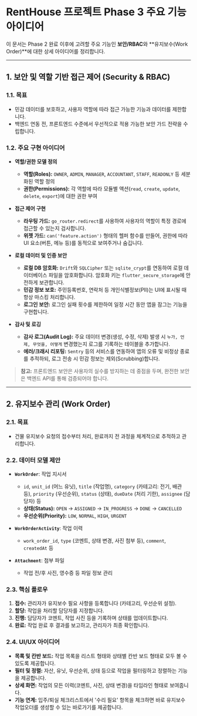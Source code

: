 # RentHouse 프로젝트 Phase 3 주요 기능 아이디어

이 문서는 Phase 2 완료 이후에 고려할 주요 기능인 **보안/RBAC**와 **유지보수(Work Order)**에 대한 상세 아이디어를 정리합니다.

---

## 1. 보안 및 역할 기반 접근 제어 (Security & RBAC)

### 1.1. 목표
- 민감 데이터를 보호하고, 사용자 역할에 따라 접근 가능한 기능과 데이터를 제한합니다.
- 백엔드 연동 전, 프론트엔드 수준에서 우선적으로 적용 가능한 보안 가드 전략을 수립합니다.

### 1.2. 주요 구현 아이디어

- **역할/권한 모델 정의**
  - **역할(Roles):** `OWNER`, `ADMIN`, `MANAGER`, `ACCOUNTANT`, `STAFF`, `READONLY` 등 세분화된 역할 정의
  - **권한(Permissions):** 각 역할에 따라 모듈별 액션(`read`, `create`, `update`, `delete`, `export`)에 대한 권한 부여

- **접근 제어 구현**
  - **라우팅 가드:** `go_router.redirect`를 사용하여 사용자의 역할이 특정 경로에 접근할 수 있는지 검사합니다.
  - **위젯 가드:** `can('feature.action')` 형태의 헬퍼 함수를 만들어, 권한에 따라 UI 요소(버튼, 메뉴 등)를 동적으로 보여주거나 숨깁니다.

- **로컬 데이터 및 인증 보안**
  - **로컬 DB 암호화:** `Drift`와 `SQLCipher` 또는 `sqlite_crypt`를 연동하여 로컬 데이터베이스 파일을 암호화합니다. 암호화 키는 `flutter_secure_storage`에 안전하게 보관합니다.
  - **민감 정보 보호:** 주민등록번호, 연락처 등 개인식별정보(PII)는 UI에 표시될 때 항상 마스킹 처리합니다.
  - **로그인 보안:** 로그인 실패 횟수를 제한하여 일정 시간 동안 앱을 잠그는 기능을 구현합니다.

- **감사 및 로깅**
  - **감사 로그(Audit Log):** 주요 데이터 변경(생성, 수정, 삭제) 발생 시 `누가, 언제, 무엇을, 어떻게` 변경했는지 로그를 기록하는 테이블을 추가합니다.
  - **에러/크래시 리포팅:** `Sentry` 등의 서비스를 연동하여 앱의 오류 및 비정상 종료를 추적하되, 로그 전송 시 민감 정보는 제외(Scrubbing)합니다.

> **참고:** 프론트엔드 보안은 사용자의 실수를 방지하는 데 중점을 두며, 완전한 보안은 백엔드 API를 통해 검증되어야 합니다.

---

## 2. 유지보수 관리 (Work Order)

### 2.1. 목표
- 건물 유지보수 요청의 접수부터 처리, 완료까지 전 과정을 체계적으로 추적하고 관리합니다.

### 2.2. 데이터 모델 제안

- **`WorkOrder`**: 작업 지시서
  - `id`, `unit_id` (어느 유닛), `title` (작업명), `category` (카테고리: 전기, 배관 등), `priority` (우선순위), `status` (상태), `dueDate` (처리 기한), `assignee` (담당자) 등
  - **상태(Status):** `OPEN` → `ASSIGNED` → `IN_PROGRESS` → `DONE` → `CANCELLED`
  - **우선순위(Priority):** `LOW`, `NORMAL`, `HIGH`, `URGENT`

- **`WorkOrderActivity`**: 작업 이력
  - `work_order_id`, `type` (코멘트, 상태 변경, 사진 첨부 등), `comment`, `createdAt` 등

- **`Attachment`**: 첨부 파일
  - 작업 전/후 사진, 영수증 등 파일 정보 관리

### 2.3. 핵심 플로우

1.  **접수:** 관리자가 유지보수 필요 사항을 등록합니다 (카테고리, 우선순위 설정).
2.  **할당:** 작업을 처리할 담당자를 지정합니다.
3.  **진행:** 담당자가 코멘트, 작업 사진 등을 기록하며 상태를 업데이트합니다.
4.  **완료:** 작업 완료 후 결과를 보고하고, 관리자가 최종 확인합니다.

### 2.4. UI/UX 아이디어

- **목록 및 칸반 보드:** 작업 목록을 리스트 형태와 상태별 칸반 보드 형태로 모두 볼 수 있도록 제공합니다.
- **필터 및 정렬:** 자산, 유닛, 우선순위, 상태 등으로 작업을 필터링하고 정렬하는 기능을 제공합니다.
- **상세 화면:** 작업의 모든 이력(코멘트, 사진, 상태 변경)을 타임라인 형태로 보여줍니다.
- **기능 연계:** 입주/퇴실 체크리스트에서 '수리 필요' 항목을 체크하면 바로 유지보수 작업오더를 생성할 수 있는 바로가기를 제공합니다.
